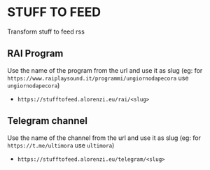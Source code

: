 # STUFF TO FEED

Transform stuff to feed rss

## RAI Program

Use the name of the program from the url and use it as slug (eg: for `https://www.raiplaysound.it/programmi/ungiornodapecora` use `ungiornodapecora`)

* `https://stufftofeed.alorenzi.eu/rai/<slug>`

## Telegram channel

Use the name of the channel from the url and use it as slug (eg: for `https://t.me/ultimora` use `ultimora`)

* `https://stufftofeed.alorenzi.eu/telegram/<slug>`

